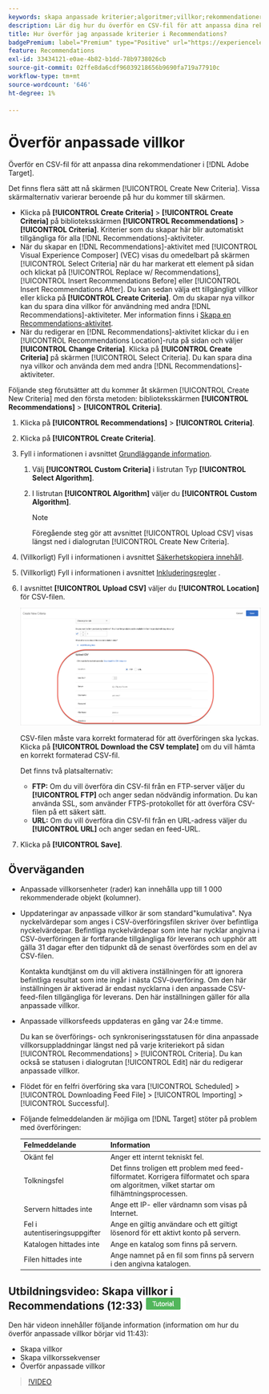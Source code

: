 ```yaml
---
keywords: skapa anpassade kriterier;algoritmer;villkor;rekommendationer villkor;csv;ftp;upload csv
description: Lär dig hur du överför en CSV-fil för att anpassa dina rekommendationer i Adobe [!DNL Target] Recommendations.
title: Hur överför jag anpassade kriterier i Recommendations?
badgePremium: label="Premium" type="Positive" url="https://experienceleague.adobe.com/docs/target/using/introduction/intro.html?lang=en#premium newtab=true" tooltip="Se vad som ingår i Target Premium."
feature: Recommendations
exl-id: 33434121-e0ae-4b82-b1dd-78b9738026cb
source-git-commit: 02ffe8da6cdf96039218656b9690fa719a77910c
workflow-type: tm+mt
source-wordcount: '646'
ht-degree: 1%

---
```


# Överför anpassade villkor

Överför en CSV-fil för att anpassa dina rekommendationer i [!DNL Adobe Target].

Det finns flera sätt att nå skärmen [!UICONTROL Create New Criteria]. Vissa skärmalternativ varierar beroende på hur du kommer till skärmen.

* Klicka på **[!UICONTROL Create Criteria]** > **[!UICONTROL Create Criteria]** på biblioteksskärmen **[!UICONTROL Recommendations]** > **[!UICONTROL Criteria]**. Kriterier som du skapar här blir automatiskt tillgängliga för alla [!DNL Recommendations]-aktiviteter.
* När du skapar en [!DNL Recommendations]-aktivitet med [!UICONTROL Visual Experience Composer] (VEC) visas du omedelbart på skärmen [!UICONTROL Select Criteria] när du har markerat ett element på sidan och klickat på [!UICONTROL Replace w/ Recommendations], [!UICONTROL Insert Recommendations Before] eller [!UICONTROL Insert Recommendations After]. Du kan sedan välja ett tillgängligt villkor eller klicka på **[!UICONTROL Create Criteria]**. Om du skapar nya villkor kan du spara dina villkor för användning med andra [!DNL Recommendations]-aktiviteter. Mer information finns i [Skapa en Recommendations-aktivitet](/help/main/c-recommendations/t-create-recs-activity/create-recs-activity.md).
* När du redigerar en [!DNL Recommendations]-aktivitet klickar du i en [!UICONTROL Recommendations Location]-ruta på sidan och väljer **[!UICONTROL Change Criteria]**. Klicka på **[!UICONTROL Create Criteria]** på skärmen [!UICONTROL Select Criteria]. Du kan spara dina nya villkor och använda dem med andra [!DNL Recommendations]-aktiviteter.

Följande steg förutsätter att du kommer åt skärmen [!UICONTROL Create New Criteria] med den första metoden: biblioteksskärmen **[!UICONTROL Recommendations]** > **[!UICONTROL Criteria]**.

1. Klicka på **[!UICONTROL Recommendations]** > **[!UICONTROL Criteria]**.

1. Klicka på **[!UICONTROL Create Criteria]**.

1. Fyll i informationen i avsnittet [Grundläggande information](/help/main/c-recommendations/c-algorithms/create-new-algorithm.md#info).

   1. Välj **[!UICONTROL Custom Criteria]** i listrutan Typ **[!UICONTROL Select Algorithm]**.

   1. I listrutan **[!UICONTROL Algorithm]** väljer du **[!UICONTROL Custom Algorithm]**.

      >[!NOTE]
      >
      >Föregående steg gör att avsnittet [!UICONTROL Upload CSV] visas längst ned i dialogrutan [!UICONTROL Create New Criteria].

1. (Villkorligt) Fyll i informationen i avsnittet [Säkerhetskopiera innehåll](/help/main/c-recommendations/c-algorithms/create-new-algorithm.md#content).

1. (Villkorligt) Fyll i informationen i avsnittet [Inkluderingsregler](/help/main/c-recommendations/c-algorithms/create-new-algorithm.md#inclusion) .

1. I avsnittet **[!UICONTROL Upload CSV]** väljer du **[!UICONTROL Location]** för CSV-filen.

   ![Överför CSV-avsnitt](assets/upload-csv.png)

   CSV-filen måste vara korrekt formaterad för att överföringen ska lyckas. Klicka på **[!UICONTROL Download the CSV template]** om du vill hämta en korrekt formaterad CSV-fil.

   Det finns två platsalternativ:

   * **FTP:** Om du vill överföra din CSV-fil från en FTP-server väljer du **[!UICONTROL FTP]** och anger sedan nödvändig information. Du kan använda SSL, som använder FTPS-protokollet för att överföra CSV-filen på ett säkert sätt.
   * **URL:** Om du vill överföra din CSV-fil från en URL-adress väljer du **[!UICONTROL URL]** och anger sedan en feed-URL.

1. Klicka på **[!UICONTROL Save]**.

## Överväganden

* Anpassade villkorsenheter (rader) kan innehålla upp till 1 000 rekommenderade objekt (kolumner).

* Uppdateringar av anpassade villkor är som standard&quot;kumulativa&quot;. Nya nyckelvärdepar som anges i CSV-överföringsfilen skriver över befintliga nyckelvärdepar. Befintliga nyckelvärdepar som inte har nycklar angivna i CSV-överföringen är fortfarande tillgängliga för leverans och upphör att gälla 31 dagar efter den tidpunkt då de senast överfördes som en del av CSV-filen.

  Kontakta kundtjänst om du vill aktivera inställningen för att ignorera befintliga resultat som inte ingår i nästa CSV-överföring. Om den här inställningen är aktiverad är endast nycklarna i den anpassade CSV-feed-filen tillgängliga för leverans. Den här inställningen gäller för alla anpassade villkor.

* Anpassade villkorsfeeds uppdateras en gång var 24:e timme.

  Du kan se överförings- och synkroniseringsstatusen för dina anpassade villkorsuppladdningar längst ned på varje kriteriekort på sidan [!UICONTROL Recommendations] > [!UICONTROL Criteria]. Du kan också se statusen i dialogrutan [!UICONTROL Edit] när du redigerar anpassade villkor.

* Flödet för en felfri överföring ska vara [!UICONTROL Scheduled] > [!UICONTROL Downloading Feed File] > [!UICONTROL Importing] > [!UICONTROL Successful].

* Följande felmeddelanden är möjliga om [!DNL Target] stöter på problem med överföringen:

  | Felmeddelande | Information |
  |--- |--- |
  | Okänt fel | Anger ett internt tekniskt fel. |
  | Tolkningsfel | Det finns troligen ett problem med feed-filformatet. Korrigera filformatet och spara om algoritmen, vilket startar om filhämtningsprocessen. |
  | Servern hittades inte | Ange ett IP- eller värdnamn som visas på Internet. |
  | Fel i autentiseringsuppgifter | Ange en giltig användare och ett giltigt lösenord för ett aktivt konto på servern. |
  | Katalogen hittades inte | Ange en katalog som finns på servern. |
  | Filen hittades inte | Ange namnet på en fil som finns på servern i den angivna katalogen. |

## Utbildningsvideo: Skapa villkor i Recommendations (12:33) ![Tutorial badge](/help/main/assets/tutorial.png)

Den här videon innehåller följande information (information om hur du överför anpassade villkor börjar vid 11:43):

* Skapa villkor
* Skapa villkorssekvenser
* Överför anpassade villkor

>[!VIDEO](https://video.tv.adobe.com/v/27694?quality=12)
